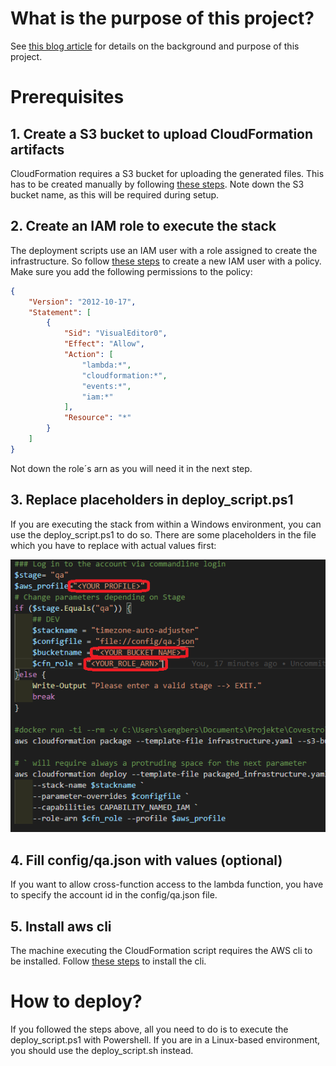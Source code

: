 # What is the purpose of this project?

See [this blog article]() for details on the background and purpose of this project.

# Prerequisites

## 1. Create a S3 bucket to upload CloudFormation artifacts

CloudFormation requires a S3 bucket for uploading the generated files. This has to be created manually by following [these steps](https://docs.aws.amazon.com/AmazonS3/latest/userguide/create-bucket-overview.html). Note down the S3 bucket name, as this will be required during setup.

## 2. Create an IAM role to execute the stack

The deployment scripts use an IAM user with a role assigned to create the infrastructure. So follow [these steps](https://docs.aws.amazon.com/IAM/latest/UserGuide/id_roles_create_for-user.html) to create a new IAM user with a policy. Make sure you add the following permissions to the policy:

```json
{
    "Version": "2012-10-17",
    "Statement": [
        {
            "Sid": "VisualEditor0",
            "Effect": "Allow",
            "Action": [
                "lambda:*",
                "cloudformation:*",
                "events:*",
                "iam:*"
            ],
            "Resource": "*"
        }
    ]
}
```

Not down the role´s arn as you will need it in the next step.

## 3. Replace placeholders in deploy_script.ps1

If you are executing the stack from within a Windows environment, you can use the deploy_script.ps1 to do so. There are some placeholders in the file which you have to replace with actual values first:

![](/doc/images/deploy_script.PNG)


## 4. Fill config/qa.json with values (optional)

If you want to allow cross-function access to the lambda function, you have to specify the account id in the config/qa.json file.

## 5. Install aws cli

The machine executing the CloudFormation script requires the AWS cli to be installed. Follow [these steps](https://docs.aws.amazon.com/cli/latest/userguide/install-cliv2.html) to install the cli.

# How to deploy?

If you followed the steps above, all you need to do is to execute the deploy_script.ps1 with Powershell. If you are in a Linux-based environment, you should use the deploy_script.sh instead.